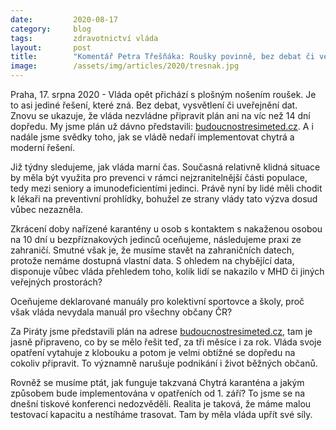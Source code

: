 ```yaml
---
date:         2020-08-17
category:     blog
tags:         zdravotnictví vláda
layout:       post
title:        "Komentář Petra Třešňáka: Roušky povinně, bez debat či veřejných dat, tak řídí vláda naši zemi. Dál se nedaří implementovat chytrá a moderní řešení v boji s epidemií"
image:        /assets/img/articles/2020/tresnak.jpg
--- 
```




Praha, 17. srpna 2020 - Vláda opět přichází s plošným nošením roušek. Je to asi jediné řešení, které zná. Bez debat, vysvětlení či uveřejnění dat. Znovu se ukazuje, že vláda nezvládne připravit plán ani na víc než 14 dní dopředu. My jsme plán už dávno představili: [budoucnostresimeted.cz](https://budoucnostresimeted.cz). A i nadále jsme svědky toho, jak se vládě nedaří implementovat chytrá a moderní řešení.

Již týdny sledujeme, jak vláda marní čas. Současná relativně klidná situace by měla být využita pro prevenci v rámci nejzranitelnější části populace, tedy mezi seniory a imunodeficientími jedinci. Právě nyní by lidé měli chodit k lékaři na preventivní prohlídky, bohužel ze strany vlády tato výzva dosud vůbec nezazněla.

Zkrácení doby nařízené karantény u osob s kontaktem s nakaženou osobou na 10 dní u bezpříznakových jedinců oceňujeme, následujeme praxi ze zahraničí. Smutné však je, že musíme stavět na zahraničních datech, protože nemáme dostupná vlastní data. S ohledem na chybějící data, disponuje vůbec vláda přehledem toho, kolik lidí se nakazilo v MHD či jiných veřejných prostorách? 

Oceňujeme deklarované manuály pro kolektivní sportovce a školy, proč však vláda nevydala manuál pro všechny občany ČR? 

Za Piráty jsme představili plán na adrese [budoucnostresimeted.cz](https://budoucnostresimeted.cz), tam je jasně připraveno, co by se mělo řešit teď, za tři měsíce i za rok. Vláda svoje opatření vytahuje z klobouku a potom je velmi obtížné se dopředu na cokoliv připravit. To významně narušuje podnikání i život běžných občanů.

Rovněž se musíme ptát, jak funguje takzvaná Chytrá karanténa a jakým způsobem bude implementována v opatřeních od 1. září? To jsme se na dnešní tiskové konferenci nedozvěděli. Realita je taková, že máme malou testovací kapacitu a nestíháme trasovat. Tam by měla vláda upřít své síly.
